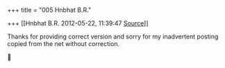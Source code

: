 +++
title = "005 Hnbhat B.R."

+++
[[Hnbhat B.R.	2012-05-22, 11:39:47 [Source](https://groups.google.com/g/samskrita/c/zuLcO2SeSw4)]]



Thanks for providing correct version and sorry for my inadvertent posting copied from the net without correction.



